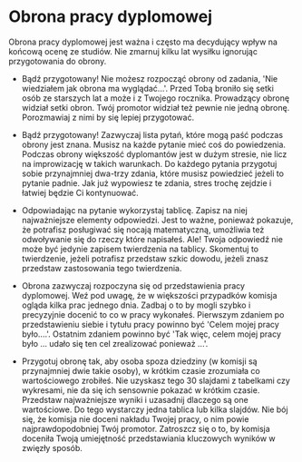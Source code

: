 # Obrona pracy dyplomowej

Obrona pracy dyplomowej jest ważna i często ma decydujący wpływ na końcową ocenę ze studiów. 
Nie zmarnuj kilku lat wysiłku ignorując przygotowania do obrony.

* Bądź przygotowany! Nie możesz rozpocząć obrony od zadania, 'Nie wiedziałem jak obrona ma wyglądać...'. Przed Tobą broniło się setki osób ze starszych lat a może i z Twojego rocznika. 
Prowadzący obronę widział setki obron. Twój promotor widział też pewnie nie jedną obronę. Porozmawiaj z nimi by się lepiej przygotować.

* Bądź przygotowany! Zazwyczaj lista pytań, które mogą paść podczas obrony jest znana. 
Musisz na każde pytanie mieć coś do powiedzenia. Podczas obrony większość dyplomantów jest w dużym stresie, nie licz na improwizację w takich warunkach.
Do każdego pytania przygotuj sobie przynajmniej dwa-trzy zdania, które musisz powiedzieć jeżeli to pytanie padnie. Jak już wypowiesz te zdania, stres trochę zejdzie i łatwiej będzie Ci kontynuować.

* Odpowiadając na pytanie wykorzystaj tablicę. 
Zapisz na niej najważniejsze elementy odpowiedzi. Jest to ważne, ponieważ pokazuje, że potrafisz posługiwać się nocają matematyczną, umożliwia też odwoływanie się do rzeczy które napisałeś.
Ale! Twoja odpowiedź nie może być jedynie zapisem twierdzenia na tablicy. Skomentuj to twierdzenie, jeżeli potrafisz przedstaw szkic dowodu, jeżeli znasz przedstaw zastosowania tego twierdzenia.

* Obrona zazwyczaj rozpoczyna się od przedstawienia pracy dyplomowej. 
Weź pod uwagę, że w większości przypadków komisja ogląda kilka prac jednego dnia. Zadbaj o to by mogli szybko i precyzyjnie docenić to co w pracy wykonałeś.
Pierwszym zdaniem po przedstawieniu siebie i tytułu pracy powinno być 'Celem mojej pracy było....'. Ostatnim zdaniem powinno być 'Tak więc, celem mojej pracy było ... udało się ten cel zrealizować ponieważ ...'.

* Przygotuj obronę tak, aby osoba spoza dziedziny (w komisji są przynajmniej dwie takie osoby), w krótkim czasie zrozumiała co wartościowego zrobiłeś.
Nie uzyskasz tego 30 slajdami z tabelkami czy wykresami, nie da się ich sensownie pokazać w krótkim czasie.
Przedstaw najważniejsze wyniki i uzasadnij dlaczego są one wartościowe. Do tego wystarczy jedna tablica lub kilka slajdów.
Nie bój się, że komisja nie doceni nakładu Twojej pracy, o nim powie najprawdopodobniej Twój promotor. 
Zatroszcz się o to, by komisja doceniła Twoją umiejętność przedstawiania kluczowych wyników w zwięzły sposób.
